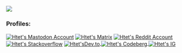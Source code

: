 <p align="left"> <img src="https://komarev.com/ghpvc/?username=htetoh&label=Profile%20views&color=0e75b6&style=for-the-badge" /></p>
<h3 align="left">Profiles:</h3>
<p align="left">
<a href="https://mastodon.social/@htetoh" target="blank"><img align="center" src="https://img.shields.io/badge/Mastodon-purple?style=for-the-badge&logo=mastodon&logoColor=FFFFFF" alt="Htet's Mastodon Account" /></a>
  <a href="https://matrix.to/#/@htetoh:matrix.org" target="blank"><img align="center"src="https://img.shields.io/badge/Matrix-FFFFFF?style=for-the-badge&logo=Matrix&logoColor=000000"alt="Htet's Matrix" /></a>
  <a href="https://reddit.com/u/htet9th" target="blank"><img align="center"src="https://img.shields.io/badge/Reddit-FF4500?style=for-the-badge&logo=Reddit&logoColor=FFFFFF" alt="Htet's Reddit Account"/></a><a href="https://stackoverflow.com/users/15081578/htetoh" target="blank"><img align="center"src="https://img.shields.io/badge/Stackoverflow-gray?style=for-the-badge&logo=Stackoverflow&logoColor=ffffff" alt="Htet's Stackoverflow" /></a>
  <a href="https://dev.to/htetoh" target="blank"><img align="center" src="https://img.shields.io/badge/Dev.to-3F3F3F?style=for-the-badge&logo=Dev.to" alt="Htet'sDev.to" /> </a>
<a href="https://codeberg.org/htetoh" target="blank"><img align="center" src="https://img.shields.io/badge/Codeberg-BLUE?style=for-the-badge&logo=Codeberg&logocolor=FFFFFF" alt="Htet's Codeberg" /> </a>
<a href="https://Instagram. com/lhtetohl" target="blank"><img align="center" src="https://img.shields.io/badge/Instagram-E1306C?style=for-the-badge&logo=Instagram&logoColor=FFFFFF" alt="Htet's IG" /> </a>

</p>


<!--
**htetoh/htetoh** is a ✨ _special_ ✨ repository because its `README.md` (this file) appears on your GitHub profile.

Here are some ideas to get you started:

- 🔭 I’m currently working on ...
- 🌱 I’m currently learning ...
- 👯 I’m looking to collaborate on ...
- 🤔 I’m looking for help with ...
- 💬 Ask me about ...
- 📫 How to reach me: ...
- 😄 Pronouns: ...
- ⚡ Fun fact: ...
-->

